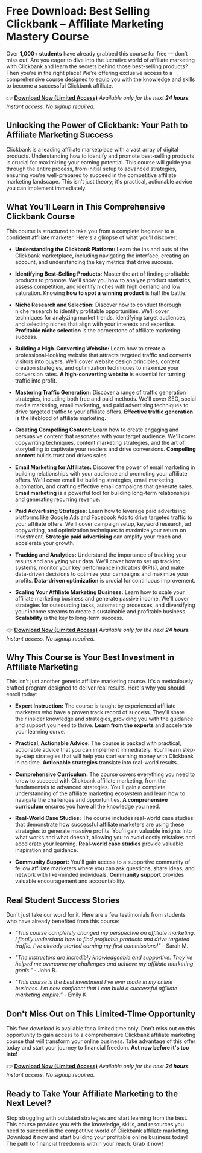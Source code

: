 # Free Download: Best Selling Clickbank – Affiliate Marketing Mastery Course

Over **1,000+ students** have already grabbed this course for free — don’t miss out! Are you eager to dive into the lucrative world of affiliate marketing with Clickbank and learn the secrets behind those best-selling products? Then you're in the right place! We're offering exclusive access to a comprehensive course designed to equip you with the knowledge and skills to become a successful Clickbank affiliate.

👉 [**Download Now (Limited Access)**](https://udemywork.com/best-selling-clickbank)
_Available only for the next **24 hours**. Instant access. No signup required._

## Unlocking the Power of Clickbank: Your Path to Affiliate Marketing Success

Clickbank is a leading affiliate marketplace with a vast array of digital products. Understanding how to identify and promote best-selling products is crucial for maximizing your earning potential. This course will guide you through the entire process, from initial setup to advanced strategies, ensuring you're well-prepared to succeed in the competitive affiliate marketing landscape. This isn't just theory; it's practical, actionable advice you can implement immediately.

## What You'll Learn in This Comprehensive Clickbank Course

This course is structured to take you from a complete beginner to a confident affiliate marketer. Here's a glimpse of what you'll discover:

*   **Understanding the Clickbank Platform:** Learn the ins and outs of the Clickbank marketplace, including navigating the interface, creating an account, and understanding the key metrics that drive success.

*   **Identifying Best-Selling Products:** Master the art of finding profitable products to promote. We'll show you how to analyze product statistics, assess competition, and identify niches with high demand and low saturation. Knowing **how to spot a winning product** is half the battle.

*   **Niche Research and Selection:** Discover how to conduct thorough niche research to identify profitable opportunities. We'll cover techniques for analyzing market trends, identifying target audiences, and selecting niches that align with your interests and expertise. **Profitable niche selection** is the cornerstone of affiliate marketing success.

*   **Building a High-Converting Website:** Learn how to create a professional-looking website that attracts targeted traffic and converts visitors into buyers. We'll cover website design principles, content creation strategies, and optimization techniques to maximize your conversion rates. **A high-converting website** is essential for turning traffic into profit.

*   **Mastering Traffic Generation:** Discover a range of traffic generation strategies, including both free and paid methods. We'll cover SEO, social media marketing, email marketing, and paid advertising techniques to drive targeted traffic to your affiliate offers. **Effective traffic generation** is the lifeblood of affiliate marketing.

*   **Creating Compelling Content:** Learn how to create engaging and persuasive content that resonates with your target audience. We'll cover copywriting techniques, content marketing strategies, and the art of storytelling to captivate your readers and drive conversions. **Compelling content** builds trust and drives sales.

*   **Email Marketing for Affiliates:** Discover the power of email marketing in building relationships with your audience and promoting your affiliate offers. We'll cover email list building strategies, email marketing automation, and crafting effective email campaigns that generate sales. **Email marketing** is a powerful tool for building long-term relationships and generating recurring revenue.

*   **Paid Advertising Strategies:** Learn how to leverage paid advertising platforms like Google Ads and Facebook Ads to drive targeted traffic to your affiliate offers. We'll cover campaign setup, keyword research, ad copywriting, and optimization techniques to maximize your return on investment. **Strategic paid advertising** can amplify your reach and accelerate your growth.

*   **Tracking and Analytics:** Understand the importance of tracking your results and analyzing your data. We'll cover how to set up tracking systems, monitor your key performance indicators (KPIs), and make data-driven decisions to optimize your campaigns and maximize your profits. **Data-driven optimization** is crucial for continuous improvement.

*   **Scaling Your Affiliate Marketing Business:** Learn how to scale your affiliate marketing business and generate passive income. We'll cover strategies for outsourcing tasks, automating processes, and diversifying your income streams to create a sustainable and profitable business. **Scalability** is the key to long-term success.

👉 [**Download Now (Limited Access)**](https://udemywork.com/best-selling-clickbank)
_Available only for the next **24 hours**. Instant access. No signup required._

## Why This Course is Your Best Investment in Affiliate Marketing

This isn't just another generic affiliate marketing course. It's a meticulously crafted program designed to deliver real results. Here's why you should enroll today:

*   **Expert Instruction:** The course is taught by experienced affiliate marketers who have a proven track record of success. They'll share their insider knowledge and strategies, providing you with the guidance and support you need to thrive. **Learn from the experts** and accelerate your learning curve.

*   **Practical, Actionable Advice:** The course is packed with practical, actionable advice that you can implement immediately. You'll learn step-by-step strategies that will help you start earning money with Clickbank in no time. **Actionable strategies** translate into real-world results.

*   **Comprehensive Curriculum:** The course covers everything you need to know to succeed with Clickbank affiliate marketing, from the fundamentals to advanced strategies. You'll gain a complete understanding of the affiliate marketing ecosystem and learn how to navigate the challenges and opportunities. **A comprehensive curriculum** ensures you have all the knowledge you need.

*   **Real-World Case Studies:** The course includes real-world case studies that demonstrate how successful affiliate marketers are using these strategies to generate massive profits. You'll gain valuable insights into what works and what doesn't, allowing you to avoid costly mistakes and accelerate your learning. **Real-world case studies** provide valuable inspiration and guidance.

*   **Community Support:** You'll gain access to a supportive community of fellow affiliate marketers where you can ask questions, share ideas, and network with like-minded individuals. **Community support** provides valuable encouragement and accountability.

## Real Student Success Stories

Don't just take our word for it. Here are a few testimonials from students who have already benefited from this course:

*   _"This course completely changed my perspective on affiliate marketing. I finally understand how to find profitable products and drive targeted traffic. I've already started earning my first commissions!"_ - Sarah M.

*   _"The instructors are incredibly knowledgeable and supportive. They've helped me overcome my challenges and achieve my affiliate marketing goals."_ - John B.

*   _"This course is the best investment I've ever made in my online business. I'm now confident that I can build a successful affiliate marketing empire."_ - Emily K.

## Don't Miss Out on This Limited-Time Opportunity

This free download is available for a limited time only. Don't miss out on this opportunity to gain access to a comprehensive Clickbank affiliate marketing course that will transform your online business. Take advantage of this offer today and start your journey to financial freedom. **Act now before it's too late!**

👉 [**Download Now (Limited Access)**](https://udemywork.com/best-selling-clickbank)
_Available only for the next **24 hours**. Instant access. No signup required._

## Ready to Take Your Affiliate Marketing to the Next Level?

Stop struggling with outdated strategies and start learning from the best. This course provides you with the knowledge, skills, and resources you need to succeed in the competitive world of Clickbank affiliate marketing. Download it now and start building your profitable online business today! The path to financial freedom is within your reach. Grab it now!
